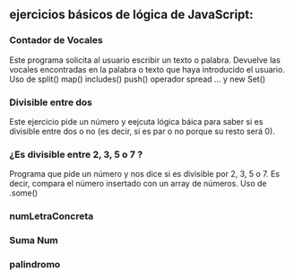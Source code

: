 ## ejercicios básicos de lógica de JavaScript:

### Contador de Vocales

Este programa solicita al usuario escribir un texto o palabra.
Devuelve las vocales encontradas en la palabra o texto que haya introducido el usuario.
Uso de split() map() includes() push() operador spread ... y new Set()


### Divisible entre dos

Este ejercicio pide un número y eejcuta lógica báica para saber si es divisible entre dos o no (es decir, si es par o no porque su resto será 0).

### ¿Es divisible entre 2, 3, 5 o 7 ?

Programa que pide un número y nos dice si es divisible por 2, 3, 5 o 7. 
Es decir, compara el número insertado con un array de números. 
Uso de .some()

### numLetraConcreta
### Suma Num
### palindromo
